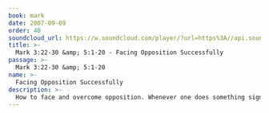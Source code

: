 ```yaml
---
book: mark
date: 2007-09-09
order: 40
soundcloud_url: https://w.soundcloud.com/player/?url=https%3A//api.soundcloud.com/tracks/
title: >-
  Mark 3:22-30 &amp; 5:1-20 - Facing Opposition Successfully
passage: >-
  Mark 3:22-30 &amp; 5:1-20
name: >-
  Facing Opposition Successfully
description: >-
  How to face and overcome opposition. Whenever one does something significant, there will be opposition.
---
```


